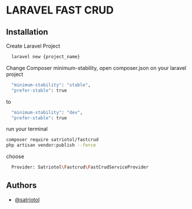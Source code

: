 
# LARAVEL FAST CRUD


    
## Installation

Create Laravel Project
```bash
  laravel new {project_name}
```

Change Composer minimum-stability, open composer.json on your laravel project

```bash
  "minimum-stability": "stable",
  "prefer-stable": true
```
to 
```bash
  "minimum-stability": "dev",
  "prefer-stable": true
```
run your terminal
```bash
composer require satriotol/fastcrud
php artisan vendor:publish --force
```
choose 
```bash
  Provider: Satriotol\Fastcrud\FastCrudServiceProvider
```


## Authors

- [@satriotol](https://www.github.com/octokatherine)

